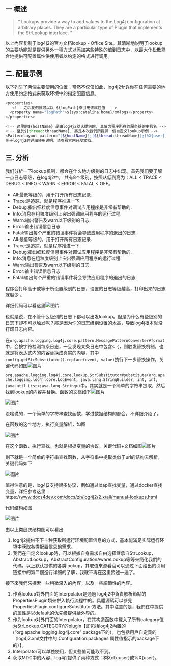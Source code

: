 一 概述
----

> “ Lookups provide a way to add values to the Log4j configuration at arbitrary places. They are a particular type of Plugin that implements the StrLookup interface. ”

以上內容复制于log4j2的官方文档lookup - Office Site。其清晰地说明了lookup的主要功能就是提供另外一種方式以添加某些特殊的值到日志中，以最大化松散耦合地提供可配置属性供使用者以约定的格式进行调用。

二. 配置示例
-------

以下列举了两個主要使用的位置；當然不仅仅如此，log4j2允许你在任何需要的地方使用约定格式来获取环境中的指定配置信息。

```php
<properties>
   <!-- 之后我們就可以以 ${logPath}來引用该属性值  -->
  <property name="logPath">${sys:catalina.home}/xmlogs</property>
</properties>

<!-- 这里的${hostName} 是由log4j2默认提供的, 其值为程序所在的服务器的主机名 -->
<!-- 至於${thread:threadName}, 將是本次我們所提供一個自定义lookup示例 -->
<PatternLayout pattern="[${hostName}];[${thread:threadName}];[%X{user}];[$${ctx:user}];[$${date:YYYY-MM/dd}]" />
关于log4j2的详细使用说明，请参看官网开发文档。
```

三. 分析
-----

我们分析一下lookup机制，都会在什么地方级别的日志中出现。首先我们要了解一点日志等级，在log4j2中， 共有8个级别，按照从低到高为：ALL &lt; TRACE &lt; DEBUG &lt; INFO &lt; WARN &lt; ERROR &lt; FATAL &lt; OFF。

- All:最低等级的，用于打开所有日志记录.
- Trace:是追踪，就是程序推进一下.
- Debug:指出细粒度信息事件对调试应用程序是非常有帮助的.
- Info:消息在粗粒度级别上突出强调应用程序的运行过程.
- Warn:输出警告及warn以下级别的日志.
- Error:输出错误信息日志.
- Fatal:输出每个严重的错误事件将会导致应用程序的退出的日志.
- All:最低等级的，用于打开所有日志记录.
- Trace:是追踪，就是程序推进一下.
- Debug:指出细粒度信息事件对调试应用程序是非常有帮助的.
- Info:消息在粗粒度级别上突出强调应用程序的运行过程.
- Warn:输出警告及warn以下级别的日志.
- Error:输出错误信息日志.
- Fatal:输出每个严重的错误事件将会导致应用程序的退出的日志.

程序会打印高于或等于所设置级别的日志，设置的日志等级越高，打印出来的日志就越少 。

详细代码可以看这里![图片](https://shs3.b.qianxin.com/butian_public/f194135e3ad1a3da842979f939a8266699c86af910d33.jpg)

也就是说，在不管什么级别的日志下都可以出发lookup。但是为什么有些级别的日志下却不可以触发呢？那是因为你的日志级别设置的太高，导致log4j根本就没打印日志内容。

在`org.apache.logging.log4j.core.pattern.MessagePatternConverter#format`中，会按字符检测每条日志，一旦发现某条日志中包含`$ {`，则触发替换机制，也就是将表达式内的内容替换成真实的内容，其中`config.getStrSubstitutor().replace(event, value)`执行下一步替换操作，关键代码如图![图片](https://shs3.b.qianxin.com/butian_public/f89576864fb18e94383a948201d19f0e2b3888d2c5942.jpg)

`org.apache.logging.log4j.core.lookup.StrSubstitutor#substitute(org.apache.logging.log4j.core.LogEvent, java.lang.StringBuilder, int, int, java.util.List<java.lang.String>)`中，其实就是一个简单的字符串提取，然后找到lookup的内容并替换。函数的文档如下![图片](https://shs3.b.qianxin.com/butian_public/f6802583a46557b51b659b5a691982f78320c810cb3a5.jpg)

![图片](https://shs3.b.qianxin.com/butian_public/f819180ee976d33f160541ce2c76c07de5693edfd39a2.jpg)

没啥说的，一个简单的字符串查找函数，学过数据结构的都会，不详细介绍了。

在函数的这个地方，执行变量解析，如图

![图片](https://shs3.b.qianxin.com/butian_public/f826798d54f40089a0a71e72de006ed2a9c0705fda97b.jpg)

在这个函数，执行查找，也就是根据变量的协议，关键代码+文档如图![图片](https://shs3.b.qianxin.com/butian_public/f825873b50dce986e99774304f9eb00fa9ec0c818ab73.jpg)

剩下就是一个简单的字符串查找函数，从字符串中提取类似于url的结构去解析，关键代码如下

![图片](https://shs3.b.qianxin.com/butian_public/f8261002f82875bb999bd230133e2b2c278785d53d9cc.jpg)

值得注意的是，log4j2支持很多协议，例如通过ldap查找变量，通过docker查找变量，详细参考这里https://www.docs4dev.com/docs/zh/log4j2/2.x/all/manual-lookups.html

代码结构如图

![图片](https://shs3.b.qianxin.com/butian_public/f906493d89c5f818422918ecb561b51576d7bc48aa4d4.jpg)

由以上类层次结构图可以看出

1. log4j2提供不下十种获取所运行环境配置信息的方式，基本能滿足实际运行环境中获取各类配置信息的需求。
2. 我們在自定义lookup時，可以根據自身需求自由选择继承自StrLookup，AbstractLookup，AbstractConfigurationAwareLookup等等來簡化我們的代碼。以上默认提供的各类lookup，其取值來源看官可以通过下面给出的引用链接中的第二個進行详细的了解，我就不再在这里赘述一遍了。

接下來我們來探索一些稍微深入的內容，以及一些細節性的內容。

1. 作爲lookup對外門面的Interpolator是通過 log4j2中負責解析節點的PropertiesPlugin類來併入執行流程中的。具體源碼可以參見PropertiesPlugin.configureSubstitutor方法。其中注意的是，我們在中提供的属性是以default的优先级提供給外界的。
2. 作为lookup对外门面的Interpolator，在其构造函数中载入了所有category值为StrLookup.CATEGORY的plugin【即包括log4j2內置的(“org.apache.logging.log4j.core” package下的），也包括用戶自定義的（log4j2.xml文件中的 Configuration.packages 属性值指示的package下的）】。
3. Interpolator可以单独使用，但某些值可能取不到。
4. 获取MDC中的內容，log4j2提供了兩种方式：$${ctx:user}或%X{user}。